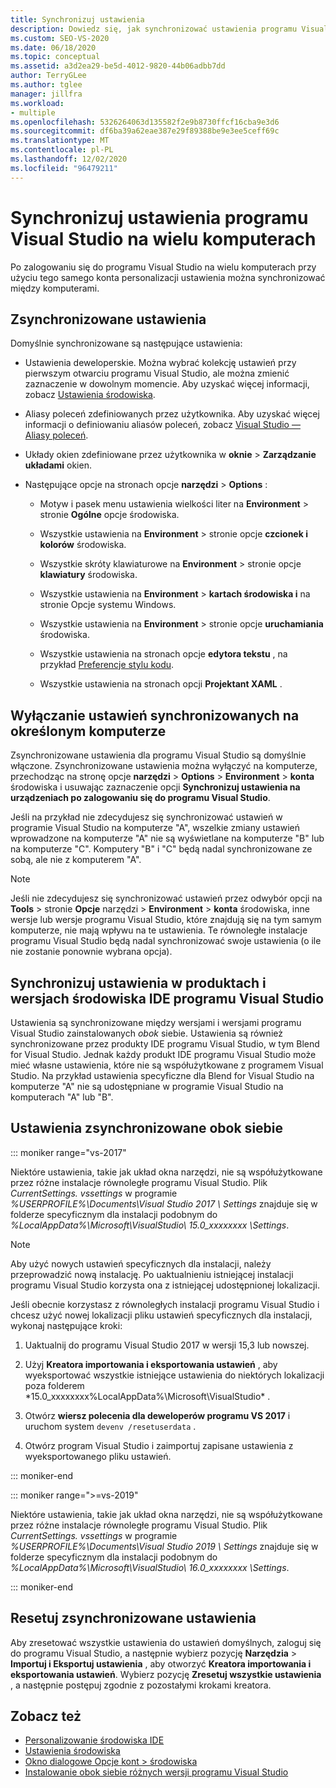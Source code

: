 ```yaml
---
title: Synchronizuj ustawienia
description: Dowiedz się, jak synchronizować ustawienia programu Visual Studios na wielu komputerach, logując się do tego samego konta personalizacji.
ms.custom: SEO-VS-2020
ms.date: 06/18/2020
ms.topic: conceptual
ms.assetid: a3d2ea29-be5d-4012-9820-44b06adbb7dd
author: TerryGLee
ms.author: tglee
manager: jillfra
ms.workload:
- multiple
ms.openlocfilehash: 5326264063d135582f2e9b8730ffcf16cba9e3d6
ms.sourcegitcommit: df6ba39a62eae387e29f89388be9e3ee5ceff69c
ms.translationtype: MT
ms.contentlocale: pl-PL
ms.lasthandoff: 12/02/2020
ms.locfileid: "96479211"
---
```

# <a name="synchronize-visual-studio-settings-across-multiple-computers"></a>Synchronizuj ustawienia programu Visual Studio na wielu komputerach

Po zalogowaniu się do programu Visual Studio na wielu komputerach przy użyciu tego samego konta personalizacji ustawienia można synchronizować między komputerami.

## <a name="synchronized-settings"></a>Zsynchronizowane ustawienia

Domyślnie synchronizowane są następujące ustawienia:

- Ustawienia deweloperskie. Można wybrać kolekcję ustawień przy pierwszym otwarciu programu Visual Studio, ale można zmienić zaznaczenie w dowolnym momencie. Aby uzyskać więcej informacji, zobacz [Ustawienia środowiska](../ide/environment-settings.md).

- Aliasy poleceń zdefiniowanych przez użytkownika. Aby uzyskać więcej informacji o definiowaniu aliasów poleceń, zobacz [Visual Studio — Aliasy poleceń](../ide/reference/visual-studio-command-aliases.md).

- Układy okien zdefiniowane przez użytkownika w **oknie**  >  **Zarządzanie układami** okien.

- Następujące opcje na stronach opcje **narzędzi**  >  **Options** :

  - Motyw i pasek menu ustawienia wielkości liter na **Environment**  >  stronie **Ogólne** opcje środowiska.

  - Wszystkie ustawienia na **Environment**  >  stronie opcje **czcionek i kolorów** środowiska.

  - Wszystkie skróty klawiaturowe na **Environment**  >  stronie opcje **klawiatury** środowiska.

  - Wszystkie ustawienia na **Environment**  >  **kartach środowiska i** na stronie Opcje systemu Windows.

  - Wszystkie ustawienia na **Environment**  >  stronie opcje **uruchamiania** środowiska.

  - Wszystkie ustawienia na stronach opcje **edytora tekstu** , na przykład [Preferencje stylu kodu](code-styles-and-code-cleanup.md).

  - Wszystkie ustawienia na stronach opcji **Projektant XAML** .

## <a name="turn-off-synchronized-settings-on-a-particular-computer"></a>Wyłączanie ustawień synchronizowanych na określonym komputerze

Zsynchronizowane ustawienia dla programu Visual Studio są domyślnie włączone. Zsynchronizowane ustawienia można wyłączyć na komputerze, przechodząc na stronę opcje **narzędzi**  >  **Options**  >  **Environment**  >  **konta** środowiska i usuwając zaznaczenie opcji **Synchronizuj ustawienia na urządzeniach po zalogowaniu się do programu Visual Studio**.

Jeśli na przykład nie zdecydujesz się synchronizować ustawień w programie Visual Studio na komputerze "A", wszelkie zmiany ustawień wprowadzone na komputerze "A" nie są wyświetlane na komputerze "B" lub na komputerze "C". Komputery "B" i "C" będą nadal synchronizowane ze sobą, ale nie z komputerem "A".

> [!NOTE]
> Jeśli nie zdecydujesz się synchronizować ustawień przez odwybór opcji na **Tools**  >  stronie **Opcje** narzędzi  >  **Environment**  >  **konta** środowiska, inne wersje lub wersje programu Visual Studio, które znajdują się na tym samym komputerze, nie mają wpływu na te ustawienia. Te równoległe instalacje programu Visual Studio będą nadal synchronizować swoje ustawienia (o ile nie zostanie ponownie wybrana opcja).

## <a name="synchronize-settings-across-visual-studio-ide-products-and-editions"></a>Synchronizuj ustawienia w produktach i wersjach środowiska IDE programu Visual Studio

Ustawienia są synchronizowane między wersjami i wersjami programu Visual Studio zainstalowanych *obok* siebie. Ustawienia są również synchronizowane przez produkty IDE programu Visual Studio, w tym Blend for Visual Studio. Jednak każdy produkt IDE programu Visual Studio może mieć własne ustawienia, które nie są współużytkowane z programem Visual Studio. Na przykład ustawienia specyficzne dla Blend for Visual Studio na komputerze "A" nie są udostępniane w programie Visual Studio na komputerach "A" lub "B".

## <a name="side-by-side-synchronized-settings"></a>Ustawienia zsynchronizowane obok siebie

::: moniker range="vs-2017"

Niektóre ustawienia, takie jak układ okna narzędzi, nie są współużytkowane przez różne instalacje równoległe programu Visual Studio. Plik *CurrentSettings. vssettings* w programie *%USERPROFILE%\Documents\Visual Studio 2017 \ Settings* znajduje się w folderze specyficznym dla instalacji podobnym do *%LocalAppData%\Microsoft\VisualStudio\ 15.0_xxxxxxxx \Settings*.

> [!NOTE]
> Aby użyć nowych ustawień specyficznych dla instalacji, należy przeprowadzić nową instalację. Po uaktualnieniu istniejącej instalacji programu Visual Studio korzysta ona z istniejącej udostępnionej lokalizacji.

Jeśli obecnie korzystasz z równoległych instalacji programu Visual Studio i chcesz użyć nowej lokalizacji pliku ustawień specyficznych dla instalacji, wykonaj następujące kroki:

1. Uaktualnij do programu Visual Studio 2017 w wersji 15,3 lub nowszej.

2. Użyj **Kreatora importowania i eksportowania ustawień** , aby wyeksportować wszystkie istniejące ustawienia do niektórych lokalizacji poza folderem *15.0_xxxxxxxx%LocalAppData%\Microsoft\VisualStudio\* .

3. Otwórz **wiersz polecenia dla deweloperów programu VS 2017** i uruchom system `devenv /resetuserdata` .

1. Otwórz program Visual Studio i zaimportuj zapisane ustawienia z wyeksportowanego pliku ustawień.

::: moniker-end

::: moniker range=">=vs-2019"

Niektóre ustawienia, takie jak układ okna narzędzi, nie są współużytkowane przez różne instalacje równoległe programu Visual Studio. Plik *CurrentSettings. vssettings* w programie *%USERPROFILE%\Documents\Visual Studio 2019 \ Settings* znajduje się w folderze specyficznym dla instalacji podobnym do *%LocalAppData%\Microsoft\VisualStudio\ 16.0_xxxxxxxx \Settings*.

::: moniker-end

## <a name="reset-synchronized-settings"></a>Resetuj zsynchronizowane ustawienia

Aby zresetować wszystkie ustawienia do ustawień domyślnych, zaloguj się do programu Visual Studio, a następnie wybierz pozycję **Narzędzia**  >  **Importuj i Eksportuj ustawienia** , aby otworzyć **Kreatora importowania i eksportowania ustawień**. Wybierz pozycję **Zresetuj wszystkie ustawienia** , a następnie postępuj zgodnie z pozostałymi krokami kreatora.

## <a name="see-also"></a>Zobacz też

- [Personalizowanie środowiska IDE](../ide/personalizing-the-visual-studio-ide.md)
- [Ustawienia środowiska](../ide/environment-settings.md)
- [Okno dialogowe Opcje kont > środowiska](reference/accounts-environment-options-dialog-box.md)
- [Instalowanie obok siebie różnych wersji programu Visual Studio](../install/install-visual-studio-versions-side-by-side.md)
